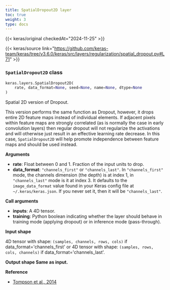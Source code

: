 ```yaml
---
title: SpatialDropout2D layer
toc: true
weight: 3
type: docs
---
```


{{< keras/original checkedAt="2024-11-25" >}}

{{< keras/source link="https://github.com/keras-team/keras/tree/v3.6.0/keras/src/layers/regularization/spatial_dropout.py#L71" >}}

### `SpatialDropout2D` class

```python
keras.layers.SpatialDropout2D(
    rate, data_format=None, seed=None, name=None, dtype=None
)
```

Spatial 2D version of Dropout.

This version performs the same function as Dropout, however, it drops entire 2D feature maps instead of individual elements. If adjacent pixels within feature maps are strongly correlated (as is normally the case in early convolution layers) then regular dropout will not regularize the activations and will otherwise just result in an effective learning rate decrease. In this case, `SpatialDropout2D` will help promote independence between feature maps and should be used instead.

**Arguments**

- **rate**: Float between 0 and 1. Fraction of the input units to drop.
- **data_format**: `"channels_first"` or `"channels_last"`. In `"channels_first"` mode, the channels dimension (the depth) is at index 1, in `"channels_last"` mode is it at index 3. It defaults to the `image_data_format` value found in your Keras config file at `~/.keras/keras.json`. If you never set it, then it will be `"channels_last"`.

**Call arguments**

- **inputs**: A 4D tensor.
- **training**: Python boolean indicating whether the layer should behave in training mode (applying dropout) or in inference mode (pass-through).

**Input shape**

4D tensor with shape: `(samples, channels, rows, cols)` if data_format='channels_first' or 4D tensor with shape: `(samples, rows, cols, channels)` if data_format='channels_last'.

**Output shape Same as input.**

**Reference**

- [Tompson et al., 2014](https://arxiv.org/abs/1411.4280)
